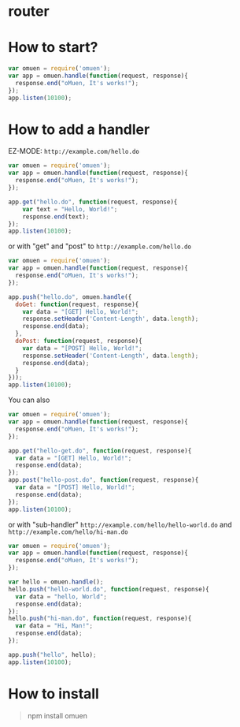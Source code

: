 router
======

# How to start? #
```javascript
var omuen = require('omuen');
var app = omuen.handle(function(request, response){
  response.end("oMuen, It's works!");
});
app.listen(10100);
```

# How to add a handler #
EZ-MODE: `http://example.com/hello.do`
```javascript
var omuen = require('omuen');
var app = omuen.handle(function(request, response){
  response.end("oMuen, It's works!");
});

app.get("hello.do", function(request, response){  
    var text = "Hello, World!";  
    response.end(text);  
});  
app.listen(10100);
```


or with "get" and "post" to `http://example.com/hello.do`
```javascript
var omuen = require('omuen');
var app = omuen.handle(function(request, response){
  response.end("oMuen, It's works!");
});

app.push("hello.do", omuen.handle({ 
  doGet: function(request, response){ 
    var data = "[GET] Hello, World!"; 
    response.setHeader('Content-Length', data.length); 
    response.end(data); 
  },
  doPost: function(request, response){  
    var data = "[POST] Hello, World!";  
    response.setHeader('Content-Length', data.length);  
    response.end(data);  
  }  
}));   
app.listen(10100);
```

You can also 
```javascript
var omuen = require('omuen');
var app = omuen.handle(function(request, response){
  response.end("oMuen, It's works!");
});

app.get("hello-get.do", function(request, response){ 
  var data = "[GET] Hello, World!"; 
  response.end(data); 
});
app.post("hello-post.do", function(request, response){  
  var data = "[POST] Hello, World!";  
  response.end(data);  
});   
app.listen(10100);
```


or with "sub-handler" `http://example.com/hello/hello-world.do` and `http://example.com/hello/hi-man.do`
```javascript
var omuen = require('omuen');
var app = omuen.handle(function(request, response){
  response.end("oMuen, It's works!");
});

var hello = omuen.handle();
hello.push("hello-world.do", function(request, response){
  var data = "hello, World";
  response.end(data);
});
hello.push("hi-man.do", function(request, response){
  var data = "Hi, Man!";
  response.end(data);
});

app.push("hello", hello);
app.listen(10100);
```
# How to install #
> npm install omuen
